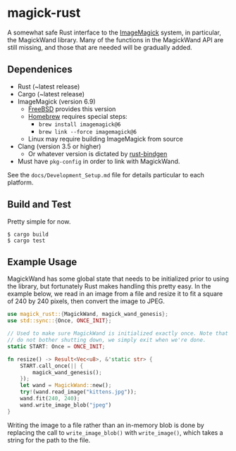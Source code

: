# magick-rust

A somewhat safe Rust interface to the [ImageMagick](http://www.imagemagick.org/) system, in particular, the MagickWand library. Many of the functions in the MagickWand API are still missing, and those that are needed will be gradually added.

## Dependenices

* Rust (~latest release)
* Cargo (~latest release)
* ImageMagick (version 6.9)
    - [FreeBSD](https://www.freebsd.org) provides this version
    - [Homebrew](http://brew.sh) requires special steps:
        + `brew install imagemagick@6`
        + `brew link --force imagemagick@6`
    - Linux may require building ImageMagick from source
* Clang (version 3.5 or higher)
    - Or whatever version is dictated by [rust-bindgen](https://github.com/servo/rust-bindgen)
* Must have `pkg-config` in order to link with MagickWand.

See the `docs/Development_Setup.md` file for details particular to each platform.

## Build and Test

Pretty simple for now.

```
$ cargo build
$ cargo test
```

## Example Usage

MagickWand has some global state that needs to be initialized prior to using the library, but fortunately Rust makes handling this pretty easy. In the example below, we read in an image from a file and resize it to fit a square of 240 by 240 pixels, then convert the image to JPEG.

```rust
use magick_rust::{MagickWand, magick_wand_genesis};
use std::sync::{Once, ONCE_INIT};

// Used to make sure MagickWand is initialized exactly once. Note that we
// do not bother shutting down, we simply exit when we're done.
static START: Once = ONCE_INIT;

fn resize() -> Result<Vec<u8>, &'static str> {
    START.call_once(|| {
        magick_wand_genesis();
    });
    let wand = MagickWand::new();
    try!(wand.read_image("kittens.jpg"));
    wand.fit(240, 240);
    wand.write_image_blob("jpeg")
}
```

Writing the image to a file rather than an in-memory blob is done by replacing the call to `write_image_blob()` with `write_image()`, which takes a string for the path to the file.
